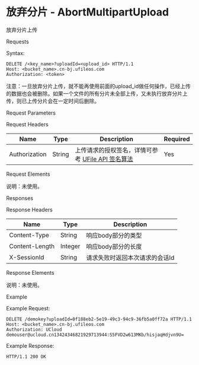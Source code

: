 # 放弃分片 - AbortMultipartUpload 

放弃分片上传

Requests

Syntax:

```
DELETE /<key_name>?uploadId=<upload_id> HTTP/1.1
Host: <bucket_name>.cn-bj.ufileos.com
Authorization: <token>
```
注意：一旦放弃分片上传，就不能再使用前面的upload_id做任何操作，已经上传的数据也会被删除。如果一个文件的所有分片未全部上传，又未执行放弃分片上传，则已上传分片会在一定时间后删除。

Request Parameters

Request Headers

|Name         |Type  |Description|Required|
|---|---|---|---|
|Authorization|String|上传请求的授权签名，详情可参考 [UFile API 签名算法](https://docs.ucloud.cn/ufile/api/authorization?id=%e6%96%87%e4%bb%b6%e7%ae%a1%e7%90%86%e7%ad%be%e5%90%8d%e7%ae%97%e6%b3%95)   |Yes     |

Request Elements

说明：未使用。

Responses

Response Headers

|Name          |Type   |Description     |
|---|---|---|
|Content-Type  |String |响应body部分的类型     |
|Content-Length|Integer|响应body部分的长度     |
|X-SessionId   |String |请求失败时返回本次请求的会话Id|

Response Elements

说明：未使用。

Example

Example Request:

```
DELETE /demokey?uploadId=0f188eb2-5e19-49c3-94c9-36fb5a0ff72a HTTP/1.1
Host: <bucket_name>.cn-bj.ufileos.com
Authorization: UCloud demouser@ucloud.cn13424346821929713944:S5FVD2w613MKb/hisjaqHdjvn9U=
```
Example Response:

```
HTTP/1.1 200 OK
```
